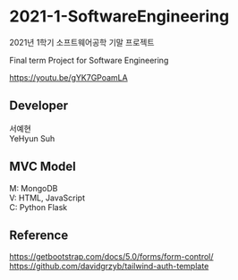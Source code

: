 # 2021-1-SoftwareEngineering
2021년 1학기 소프트웨어공학 기말 프로젝트

Final term Project for Software Engineering 

https://youtu.be/gYK7GPoamLA        

## Developer
서예현    
YeHyun Suh

## MVC Model
M: MongoDB    
V: HTML, JavaScript    
C: Python Flask    


## Reference
https://getbootstrap.com/docs/5.0/forms/form-control/     
https://github.com/davidgrzyb/tailwind-auth-template
